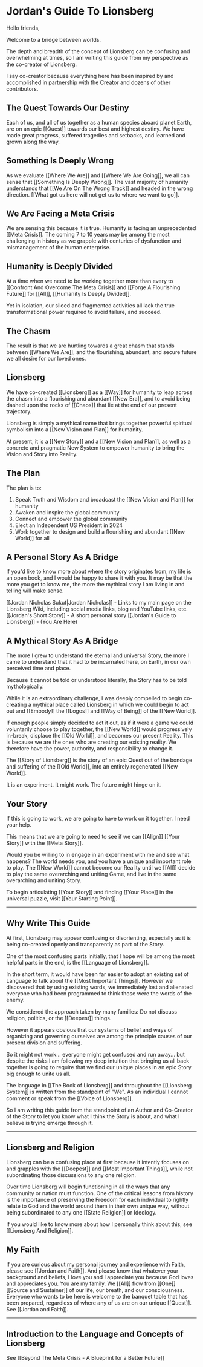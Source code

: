# Jordan's Guide To Lionsberg

Hello friends, 

Welcome to a bridge between worlds. 

The depth and breadth of the concept of Lionsberg can be confusing and overwhelming at times, so I am writing this guide from my perspective as the co-creator of Lionsberg. 

I say co-creator because everything here has been inspired by and accomplished in partnership with the Creator and dozens of other contributors. 

## The Quest Towards Our Destiny 

Each of us, and all of us together as a human species aboard planet Earth, are on an epic [[Quest]] towards our best and highest destiny. We have made great progress, suffered tragedies and setbacks, and learned and grown along the way. 

## Something Is Deeply Wrong 

As we evaluate [[Where We Are]] and [[Where We Are Going]], we all can sense that [[Something Is Deeply Wrong]]. The vast majority of humanity understands that [[We Are On The Wrong Track]] and headed in the wrong direction. [[What got us here will not get us to where we want to go]]. 

## We Are Facing a Meta Crisis 

We are sensing this because it is true. Humanity is facing an unprecedented [[Meta Crisis]]. The coming 7 to 10 years may be among the most challenging in history as we grapple with centuries of dysfunction and mismanagement of the human enterprise. 

## Humanity is Deeply Divided

At a time when we need to be working together more than every to [[Confront And Overcome The Meta Crisis]] and [[Forge A Flourishing Future]] for [[All]], [[Humanity Is Deeply Divided]]. 

Yet in isolation, our siloed and fragmented activities all lack the true transformational power required to avoid failure, and succeed. 

## The Chasm 

The result is that we are hurtling towards a great chasm that stands between [[Where We Are]], and the flourishing, abundant, and secure future we all desire for our loved ones. 

## Lionsberg 

We have co-created [[Lionsberg]] as a [[Way]] for humanity to leap across the chasm into a flourishing and abundant [[New Era]], and to avoid being dashed upon the rocks of [[Chaos]] that lie at the end of our present trajectory. 

Lionsberg is simply a mythical name that brings together powerful spiritual symbolism into a [[New Vision and Plan]] for humanity. 

At present, it is a [[New Story]] and a [[New Vision and Plan]], as well as a concrete and pragmatic New System to empower humanity to bring the Vision and Story into Reality. 

## The Plan 

The plan is to: 

1. Speak Truth and Wisdom and broadcast the [[New Vision and Plan]] for humanity   
2. Awaken and inspire the global community  
3. Connect and empower the global community 
4. Elect an Independent US President in 2024  
5. Work together to design and build a flourishing and abundant [[New World]] for all  

## A Personal Story As A Bridge
If you'd like to know more about where the story originates from, my life is an open book, and I would be happy to share it with you. It may be that the more you get to know me, the more the mythical story I am living in and telling will make sense. 

[[Jordan Nicholas Sukut|Jordan Nicholas]] - Links to my main page on the Lionsberg Wiki, including social media links, blog and YouTube links, etc.  
[[Jordan's Short Story]]  - A short personal story 
[[Jordan's Guide to Lionsberg]] - (You Are Here)

## A Mythical Story As A Bridge
The more I grew to understand the eternal and universal Story, the more I came to understand that it had to be incarnated here, on Earth, in our own perceived time and place. 

Because it cannot be told or understood literally, the Story has to be told mythologically.  

While it is an extraordinary challenge, I was deeply compelled to begin co-creating a mythical place called Lionsberg in which we could begin to act out and [[Embody]] the [[Logos]] and [[Way of Being]] of the [[New World]]. 

If enough people simply decided to act it out, as if it were a game we could voluntarily choose to play together, the [[New World]] would progressively in-break, displace the [[Old World]], and becomes our present Reality. This is because we are the ones who are creating our existing reality. We therefore have the power, authority, and responsibility to change it. 

The [[Story of Lionsberg]] is the story of an epic Quest out of the bondage and suffering of the [[Old World]], into an entirely regenerated [[New World]].  

It is an experiment. It might work. The future might hinge on it. 

## Your Story

If this is going to work, we are going to have to work on it together. I need your help. 

This means that we are going to need to see if we can [[Align]] [[Your Story]] with the [[Meta Story]].  

Would you be willing to in engage in an experiment with me and see what happens? The world needs you, and you have a unique and important role to play. The [[New World]] cannot become our Reality until we [[All]] decide to play the same overarching and uniting Game, and live in the same overarching and uniting Story. 

To begin articulating [[Your Story]] and finding [[Your Place]] in the universal puzzle, visit [[Your Starting Point]]. 
___
## Why Write This Guide
At first, Lionsberg may appear confusing or disorienting, especially as it is being co-created openly and transparently as part of the Story. 

One of the most confusing parts initially, that I hope will be among the most helpful parts in the end, is the [[Language of Lionsberg]]. 

In the short term, it would have been far easier to adopt an existing set of Language to talk about the [[Most Important Things]]. However we discovered that by using existing words, we immediately lost and alienated everyone who had been programmed to think those were the words of the enemy. 

We considered the approach taken by many families: Do not discuss religion, politics, or the [[Deepest]] things. 

However it appears obvious that our systems of belief and ways of organizing and governing ourselves are among the principle causes of our present division and suffering.  

So it might not work... everyone might get confused and run away... but despite the risks I am following my deep intuition that bringing us all back together is going to require that we find our unique places in an epic Story big enough to unite us all. 

The language in [[The Book of Lionsberg]] and throughout the [[Lionsberg System]] is written from the standpoint of "We". As an individual I cannot comment or speak from the [[Voice of Lionsberg]]. 

So I am writing this guide from the standpoint of an Author and Co-Creator of the Story to let you know what I think the Story is about, and what I believe is trying emerge through it. 

___
## Lionsberg and Religion
Lionsberg can be a confusing place at first because it intently focuses on and grapples with the [[Deepest]] and [[Most Important Things]], while not subordinating those discussions to any one religion. 

Over time Lionsberg will begin functioning in all the ways that any community or nation must function. One of the critical lessons from history is the importance of preserving the Freedom for each individual to rightly relate to God and the world around them in their own unique way, without being subordinated to any one [[State Religion]] or Ideology. 

If you would like to know more about how I personally think about this, see [[Lionsberg And Religion]]. 

## My Faith 

If you are curious about my personal journey and experience with Faith, please see [[Jordan and Faith]]. And please know that whatever your background and beliefs, I love you and I appreciate you because God loves and appreciates you. You are my family. We [[All]] flow from [[One]] [[Source and Sustainer]] of our life, our breath, and our consciousness. Everyone who wants to be here is welcome to the banquet table that has been prepared, regardless of where any of us are on our unique [[Quest]]. See [[Jordan and Faith]]. 
___
## Introduction to the Language and Concepts of Lionsberg 

See [[Beyond The Meta Crisis - A Blueprint for a Better Future]]
